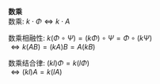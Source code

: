 **数乘**  
数乘:  $k\cdot\Phi\iff k\cdot A$  
  
数乘相融性:  $k(\Phi\circ\Psi)=(k\Phi)\circ\Psi=\Phi\circ(k\Psi)$  
 $\iff k(AB)=(kA)B=A(kB)$  
  
数乘结合律:  $(kl)\Phi=k(l\Phi)$  
 $\iff(kl)A=k(lA)$  
